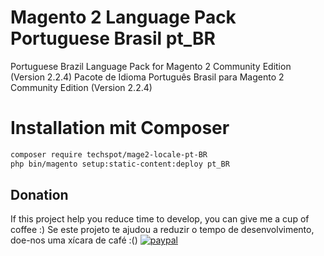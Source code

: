 # Magento 2 Language Pack Portuguese Brasil pt_BR
Portuguese Brazil Language Pack for Magento 2 Community Edition (Version 2.2.4)
Pacote de Idioma Português Brasil para Magento 2 Community Edition (Version 2.2.4)

# Installation mit Composer
```bash
composer require techspot/mage2-locale-pt-BR
php bin/magento setup:static-content:deploy pt_BR
```

## Donation
If this project help you reduce time to develop, you can give me a cup of coffee :) 
Se este projeto te ajudou a reduzir o tempo de desenvolvimento, doe-nos uma xícara de café :()
[![paypal](https://www.paypalobjects.com/en_US/i/btn/btn_donateCC_LG.gif)](https://www.paypal.com/cgi-bin/webscr?cmd=_donations&business=techspot%40techspot%2ecom%2ebr&lc=BR&item_name=TechSpot&currency_code=BRL&bn=PP%2dDonationsBF%3abtn_donateCC_LG%2egif%3aNonHosted)